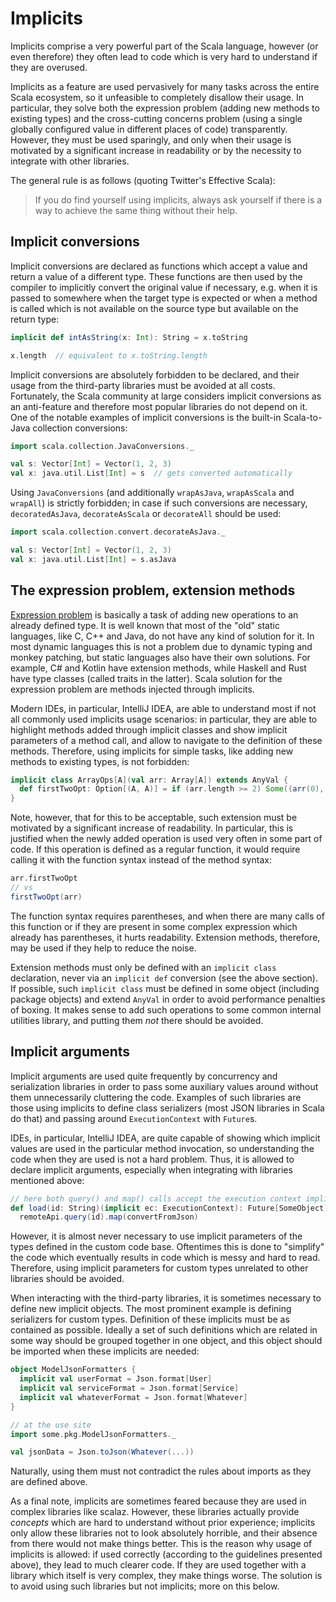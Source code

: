 # Implicits

Implicits comprise a very powerful part of the Scala language, however (or even therefore) they often lead to code which is very hard to understand if they are overused.

Implicits as a feature are used pervasively for many tasks across the entire Scala ecosystem, so it unfeasible to completely disallow their usage. In particular, they solve both the expression problem (adding new methods to existing types) and the cross-cutting concerns problem (using a single globally configured value in different places of code) transparently. However, they must be used sparingly, and only when their usage is motivated by a significant increase in readability or by the necessity to integrate with other libraries.

The general rule is as follows (quoting Twitter's Effective Scala):

> If you do find yourself using implicits, always ask yourself if there is a way to achieve the same thing without their help.

## Implicit conversions

Implicit conversions are declared as functions which accept a value and return a value of a different type. These functions are then used by the compiler to implicitly convert the original value if necessary, e.g. when it is passed to somewhere when the target type is expected or when a method is called which is not available on the source type but available on the return type:

```scala
implicit def intAsString(x: Int): String = x.toString

x.length  // equivalent to x.toString.length
```

Implicit conversions are absolutely forbidden to be declared, and their usage from the third-party libraries must be avoided at all costs. Fortunately, the Scala community at large considers implicit conversions as an anti-feature and therefore most popular libraries do not depend on it. One of the notable examples of implicit conversions is the built-in Scala-to-Java collection conversions:

```scala
import scala.collection.JavaConversions._

val s: Vector[Int] = Vector(1, 2, 3)
val x: java.util.List[Int] = s  // gets converted automatically
```

Using `JavaConversions` (and additionally `wrapAsJava`, `wrapAsScala` and `wrapAll`) is strictly forbidden; in case if such conversions are necessary, `decoratedAsJava`, `decorateAsScala` or `decorateAll` should be used:

```scala
import scala.collection.convert.decorateAsJava._

val s: Vector[Int] = Vector(1, 2, 3)
val x: java.util.List[Int] = s.asJava
```

## The expression problem, extension methods

[Expression problem](https://en.wikipedia.org/wiki/Expression_problem) is basically a task of adding new operations to an already defined type. It is well known that most of the "old" static languages, like C, C++ and Java, do not have any kind of solution for it. In most dynamic languages this is not a problem due to dynamic typing and monkey patching, but static languages also have their own solutions. For example, C# and Kotlin have extension methods, while Haskell and Rust have type classes (called traits in the latter). Scala solution for the expression problem are methods injected through implicits.

Modern IDEs, in particular, IntelliJ IDEA, are able to understand most if not all commonly used implicits usage scenarios: in particular, they are able to highlight methods added through implicit classes and show implicit parameters of a method call, and allow to navigate to the definition of these methods. Therefore, using implicits for simple tasks, like adding new methods to existing types, is not forbidden:

```scala
implicit class ArrayOps[A](val arr: Array[A]) extends AnyVal {
  def firstTwoOpt: Option[(A, A)] = if (arr.length >= 2) Some((arr(0), arr(1))) else None
}
```

Note, however, that for this to be acceptable, such extension must be motivated by a significant increase of readability. In particular, this is justified when the newly added operation is used very often in some part of code. If this operation is defined as a regular function, it would require calling it with the function syntax instead of the method syntax:

```scala
arr.firstTwoOpt
// vs
firstTwoOpt(arr)
```

The function syntax requires parentheses, and when there are many calls of this function or if they are present in some complex expression which already has parentheses, it hurts readability. Extension methods, therefore, may be used if they help to reduce the noise.

Extension methods must only be defined with an `implicit class` declaration, never via an `implicit def` conversion (see the above section). If possible, such `implicit class` must be defined in some object (including package objects) and extend `AnyVal` in order to avoid performance penalties of boxing.  It makes sense to add such operations to some common internal utilities library, and putting them *not* there should be avoided.

## Implicit arguments

Implicit arguments are used quite frequently by concurrency and serialization libraries in order to pass some auxiliary values around without them unnecessarily cluttering the code. Examples of such libraries are those using implicits to define class serializers (most JSON libraries in Scala do that) and passing around `ExecutionContext` with `Future`s.

IDEs, in particular, IntelliJ IDEA, are quite capable of showing which implicit values are used in the particular method invocation, so understanding the code when they are used is not a hard problem. Thus, it is allowed to declare implicit arguments, especially when integrating with libraries mentioned above:

```scala
// here both query() and map() calls accept the execution context implicitly
def load(id: String)(implicit ec: ExecutionContext): Future[SomeObject] =
  remoteApi.query(id).map(convertFromJson)
```

However, it is almost never necessary to use implicit parameters of the types defined in the custom code base. Oftentimes this is done to "simplify" the code which eventually results in code which is messy and hard to read. Therefore, using implicit parameters for custom types unrelated to other libraries should be avoided.

When interacting with the third-party libraries, it is sometimes necessary to define new implicit objects. The most prominent example is defining serializers for custom types. Definition of these implicits must be as contained as possible. Ideally a set of such definitions which are related in some way should be grouped together in one object, and this object should be imported when these implicits are needed:

```scala
object ModelJsonFormatters {
  implicit val userFormat = Json.format[User]
  implicit val serviceFormat = Json.format[Service]
  implicit val whateverFormat = Json.format[Whatever]
}

// at the use site
import some.pkg.ModelJsonFormatters._

val jsonData = Json.toJson(Whatever(...))
```

Naturally, using them must not contradict the rules about imports as they are defined above.

As a final note, implicits are sometimes feared because they are used in complex libraries like scalaz. However, these libraries actually provide *concepts* which are hard to understand without prior experience; implicits only allow these libraries not to look absolutely horrible, and their absence from there would not make things better. This is the reason why usage of implicits is allowed: if used correctly (according to the guidelines presented above), they lead to much clearer code. If they are used together with a library which itself is very complex, they make things worse. The solution is to avoid using such libraries but not implicits; more on this below.


